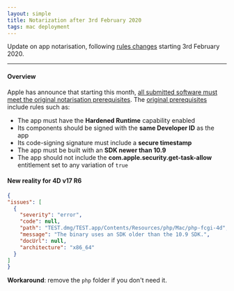 ```yaml
---
layout: simple
title: Notarization after 3rd February 2020
tags: mac deployment
---
```


Update on app notarisation, following [rules changes](https://developer.apple.com/news/?id=12232019a) starting 3rd February 2020.

<!--more-->

---

#### Overview

Apple has announce that starting this month, [all submitted software must meet the original notarisation prerequisites](https://developer.apple.com/news/?id=12232019a). The [original prerequisites](https://developer.apple.com/news/?id=09032019a) include rules such as:

- The app must have the **Hardened Runtime** capability enabled
- Its components should be signed with the **same Developer ID** as the app
- Its code-signing signature must include a **secure timestamp**
- The app must be built with an **SDK newer than 10.9**
- The app should not include the **com.apple.security.get-task-allow** entitlement set to any variation of ``true``

#### New reality for 4D v17 R6

```json
{
"issues": [
  {
    "severity": "error",
    "code": null,
    "path": "TEST.dmg/TEST.app/Contents/Resources/php/Mac/php-fcgi-4d",
    "message": "The binary uses an SDK older than the 10.9 SDK.",
    "docUrl": null,
    "architecture": "x86_64"
  }
]
}
```
**Workaround**: remove the ``php`` folder if you don't need it.

